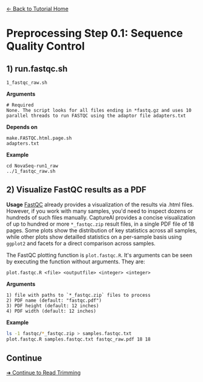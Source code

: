 [← Back to Tutorial Home](../)

# Preprocessing Step 0.1: Sequence Quality Control

## 1) run.fastqc.sh

```
1_fastqc_raw.sh
```

**Arguments**
```
# Required
None. The script looks for all files ending in *fastq.gz and uses 10 parallel threads to run FASTQC using the adaptor file adapters.txt
```

**Depends on**
```
make.FASTQC.html.page.sh
adapters.txt
```


**Example**
```
cd NovaSeq-run1_raw
../1_fastqc_raw.sh
```

## 2) Visualize FastQC results as a PDF

**Usage**
[FastQC](https://www.bioinformatics.babraham.ac.uk/projects/fastqc/) already provides a visualization of the results via .html files. However, if you work with many samples, you'd need to inspect dozens or hundreds of such files manually. CaptureAl provides a concise visualization of up to hundred or more `*_fastqc.zip` result files, in a single PDF file of 18 pages. Some plots show the distribution of key statistics across all samples, while other plots show detailled statistics on a per-sample basis using `ggplot2` and facets for a direct comparison across samples.

The FastQC plotting function is `plot.fastqc.R`. It's arguments can be seen by executing the function without arguments. They are:

```
plot.fastqc.R <file> <outputfile> <integer> <integer>
```

**Arguments**
```
1) file with paths to `*_fastqc.zip` files to process
2) PDF name (default: "fastqc.pdf")
3) PDF height (default: 12 inches)
4) PDF width (default: 12 inches)
```

**Example**
```bash
ls -1 fastqc/*_fastqc.zip > samples.fastqc.txt
plot.fastqc.R samples.fastqc.txt fastqc_raw.pdf 18 18
```

## Continue
[➜ Continue to Read Trimming](Step0.2_Read_Trimming.md)


